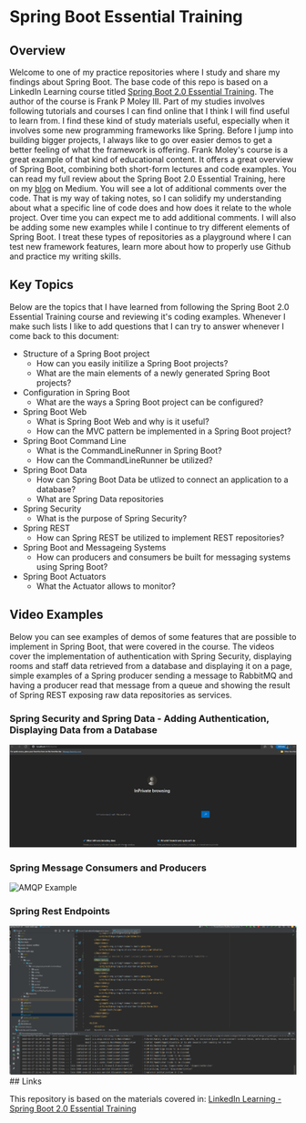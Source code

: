 # Spring Boot Essential Training

## Overview

Welcome to one of my practice repositories where I study and share my findings about Spring Boot. 
The base code of this repo is based on a LinkedIn Learning course titled [Spring Boot 2.0 Essential Training](https://www.linkedin.com/learning/spring-boot-2-0-essential-training-2/spring-into-spring?autoAdvance=true&autoSkip=false&autoplay=true&contextUrn=urn%3Ali%3AlyndaLearningPath%3A5b101b04498e06fb6e2d8785&resume=true&u=78163626). 
The author of the course is Frank P Moley III. 
Part of my studies involves following tutorials and courses I can find online that I think I will find useful to learn from. 
I find these kind of study materials useful, especially when it involves some new programming frameworks like Spring. 
Before I jump into building bigger projects, I always like to go over easier demos to get a better feeling of what the framework is offering. 
Frank Moley's course is a great example of that kind of educational content. It offers a great overview of Spring Boot, combining both short-form lectures and code examples. 
You can read my full review about the Spring Boot 2.0 Essential Training, here on my [blog](https://medium.com/@gregoryszy/introduction-3d69f1278f84) on Medium. 
You will see a lot of additional comments over the code. That is my way of taking notes, so I can solidify my understanding about what a specific line of code does and how does it relate to the whole project. 
Over time you can expect me to add additional comments. I will also be adding some new examples while I continue to try different elements of Spring Boot. 
I treat these types of repositories as a playground where I can test new framework features, learn more about how to properly use Github and practice my writing skills. 

## Key Topics

Below are the topics that I have learned from following the Spring Boot 2.0 Essential Training course and reviewing it's coding examples. Whenever I make such lists I like to add questions that I can try to answer whenever I come back to this document:

* Structure of a Spring Boot project
  * How can you easily initilize a Spring Boot projects?
  * What are the main elements of a newly generated Spring Boot projects?
* Configuration in Spring Boot
  * What are the ways a Spring Boot project can be configured? 
* Spring Boot Web
  * What is Spring Boot Web and why is it useful? 
  * How can the MVC pattern be implemented in a Spring Boot project? 
* Spring Boot Command Line
  * What is the CommandLineRunner in Spring Boot? 
  * How can the CommandLineRunner be utilized?
* Spring Boot Data
  * How can Spring Boot Data be utlized to connect an application to a database?
  * What are Spring Data repositories
* Spring Security
  * What is the purpose of Spring Security?
* Spring REST
  * How can Spring REST be utilized to implement REST repositories? 
* Spring Boot and Messageing Systems
  * How can producers and consumers be built for messaging systems using Spring Boot? 
* Spring Boot Actuators
  * What the Actuator allows to monitor?

## Video Examples

Below you can see examples of demos of some features that are possible to implement in Spring Boot, that were covered in the course.
The videos cover the implementation of authentication with Spring Security, displaying rooms and staff data retrieved from a database and displaying it on a page,
simple examples of a Spring producer sending a message to RabbitMQ and having a producer read that message from a queue and showing the result of Spring REST exposing raw data repositories as services.  

### Spring Security and Spring Data - Adding Authentication, Displaying Data from a Database

<img src='gifs/spring_data_example.gif' title='Spring Data Example' width='' alt='Spring Data Example' />

### Spring Message Consumers and Producers

<img src='gifs/amqp_example.gif' title='AMQP Example' width='' alt='AMQP Example' />

### Spring Rest Endpoints

<img src='gifs/spring_rest_example.gif' title='Spring REST Example' width='' alt='Spring REST Example' />
## Links

This repository is based on the materials covered in:
[LinkedIn Learning - Spring Boot 2.0 Essential Training](https://www.linkedin.com/learning/spring-boot-2-0-essential-training-2/spring-into-spring?autoAdvance=true&autoSkip=false&autoplay=true&contextUrn=urn%3Ali%3AlyndaLearningPath%3A5b101b04498e06fb6e2d8785&resume=false&u=78163626)  


 
